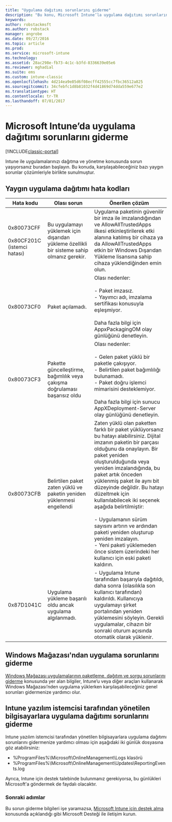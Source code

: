 ```yaml
---
title: "Uygulama dağıtımı sorunlarını giderme"
description: "Bu konu, Microsoft Intune’la uygulama dağıtımı sorunlarını çözmenize yardımcı olur."
keywords: 
author: robstackmsft
ms.author: robstack
manager: angrobe
ms.date: 09/27/2016
ms.topic: article
ms.prod: 
ms.service: microsoft-intune
ms.technology: 
ms.assetid: 28ac298e-fb73-4c1c-b3fd-8336639e05e6
ms.reviewer: mghadial
ms.suite: ems
ms.custom: intune-classic
ms.openlocfilehash: 4d214ea9e85d6f08ecff42555cc7fbc36512a825
ms.sourcegitcommit: 34cfebfc1d8b81032f4d41869d74dda559e677e2
ms.translationtype: HT
ms.contentlocale: tr-TR
ms.lasthandoff: 07/01/2017
---
```

# <a name="troubleshoot-app-deployment-problems-in-microsoft-intune"></a>Microsoft Intune’da uygulama dağıtımı sorunlarını giderme

[!INCLUDE[classic-portal](../includes/classic-portal.md)]

Intune ile uygulamalarınızı dağıtma ve yönetme konusunda sorun yaşıyorsanız buradan başlayın. Bu konuda, karşılaşabileceğiniz bazı yaygın sorunlar çözümleriyle birlikte sunulmuştur.

## <a name="common-app-deployment-error-codes"></a>Yaygın uygulama dağıtımı hata kodları

|Hata kodu|Olası sorun|Önerilen çözüm|
|--------------|--------------------|------------------------|
|0x80073CFF<br /><br />0x80CF201C (istemci hatası)|Bu uygulamayı yüklemek için dışarıdan yükleme özellikli bir sisteme sahip olmanız gerekir.|Uygulama paketinin güvenilir bir imza ile imzalandığından ve AllowAllTrustedApps ilkesi etkinleştirilerek etki alanına katılmış bir cihaza ya da AllowAllTrustedApps etkin bir Windows Dışarıdan Yükleme lisansına sahip cihaza yüklendiğinden emin olun.|
|0x80073CF0|Paket açılamadı.|Olası nedenler:<br /><br />-   Paket imzasız.<br />-   Yayımcı adı, imzalama sertifikası konusuyla eşleşmiyor.<br /><br />Daha fazla bilgi için AppxPackagingOM olay günlüğünü denetleyin.|
|0x80073CF3|Pakette güncelleştirme, bağımlılık veya çakışma doğrulaması başarısız oldu|Olası nedenler:<br /><br />-   Gelen paket yüklü bir paketle çakışıyor.<br />-   Belirtilen paket bağımlılığı bulunamadı.<br />-   Paket doğru işlemci mimarisini desteklemiyor.<br /><br />Daha fazla bilgi için sunucu AppXDeployment-Server olay günlüğünü denetleyin.|
|0x80073CFB|Belirtilen paket zaten yüklü ve paketin yeniden yüklenmesi engellendi|Zaten yüklü olan paketten farklı bir paket yüklüyorsanız bu hatayı alabilirsiniz. Dijital imzanın paketin bir parçası olduğunu da onaylayın. Bir paket yeniden oluşturulduğunda veya yeniden imzalandığında, bu paket artık önceden yüklenmiş paket ile aynı bit düzeyinde değildir. Bu hatayı düzeltmek için kullanılabilecek iki seçenek aşağıda belirtilmiştir:<br /><br />-   Uygulamanın sürüm sayısını artırın ve ardından paketi yeniden oluşturup yeniden imzalayın.<br />-   Yeni paketi yüklemeden önce sistem üzerindeki her kullanıcı için eski paketi kaldırın.|
|0x87D1041C|Uygulama yükleme başarılı oldu ancak uygulama algılanmadı.|- Uygulama Intune tarafından başarıyla dağıtıldı, daha sonra (olasılıkla son kullanıcı tarafından) kaldırıldı. Kullanıcıya uygulamayı şirket portalından yeniden yüklemesini söyleyin. Gerekli uygulamalar, cihazın bir sonraki oturum açısında otomatik olarak yüklenir.|

## <a name="troubleshooting-apps-from-the-windows-store"></a>Windows Mağazası'ndan uygulama sorunlarını giderme

[Windows Mağazası uygulamalarının paketleme, dağıtım ve sorgu sorunlarını giderme](https://msdn.microsoft.com/library/windows/desktop/hh973484.aspx) konusunda yer alan bilgiler, Intune’u veya diğer araçları kullanarak Windows Mağazası’nden uygulama yüklerken karşılaşabileceğiniz genel sorunları gidermenize yardımcı olur.

## <a name="troubleshooting-app-deployment-to-pcs-managed-by-the-intune-software-client"></a>Intune yazılım istemcisi tarafından yönetilen bilgisayarlara uygulama dağıtımı sorunlarını giderme
Intune yazılım istemcisi tarafından yönetilen bilgisayarlara uygulama dağıtımı sorunlarını gidermenize yardımcı olması için aşağıdaki iki günlük dosyasına göz atabilirsiniz:
- %ProgramFiles%\Microsoft\OnlineManagement\Logs klasörü
- %ProgramFiles%\Microsoft\OnlineManagement\Updates\ReportingEvents.log

Ayrıca, Intune için destek talebinde bulunmanız gerekiyorsa, bu günlükleri Microsoft'a göndermek de faydalı olacaktır.


### <a name="next-steps"></a>Sonraki adımlar
Bu sorun giderme bilgileri işe yaramazsa, [Microsoft Intune için destek alma](how-to-get-support-for-microsoft-intune.md) konusunda açıklandığı gibi Microsoft Desteği ile iletişim kurun.
